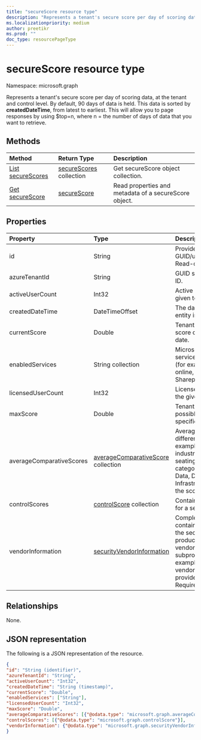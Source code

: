```yaml
---
title: "secureScore resource type"
description: "Represents a tenant's secure score per day of scoring data, at the tenant and control level."
ms.localizationpriority: medium
author: preetikr
ms.prod: ""
doc_type: resourcePageType
---
```


# secureScore resource type

Namespace: microsoft.graph

Represents a tenant's secure score per day of scoring data, at the tenant and control level. By default, 90 days of data is held. This data is sorted by **createdDateTime**, from latest to earliest. This will allow you to page responses by using $top=n, where n = the number of days of data that you want to retrieve. 


## Methods

| Method   | Return Type|Description|
|:---------------|:--------|:----------|
|[List secureScores](../api/security-list-securescores.md) | [secureScores](securescore.md) collection |Get secureScore object collection.|
|[Get secureScore](../api/securescore-get.md) | [secureScore](securescore.md) |Read properties and metadata of a secureScore object. | 



## Properties

|Property |Type |Description |
|:--|:--|:--|
|id |String|Provider-generated GUID/unique identifier. Read-only. Required.|
|	azureTenantId	|	String	|	GUID string for tenant ID.	|
|	activeUserCount	|	Int32	|	Active user count of the given tenant.	|
|	createdDateTime	|	DateTimeOffset	|	The date when the entity is created.  |
|	currentScore	|	Double	|	Tenant current attained score on specified date.	|
|	enabledServices |	String collection	|	Microsoft-provided services for the tenant (for example, Exchange online, Skype, Sharepoint).	|
|	licensedUserCount	|	Int32	|	Licensed user count of the given tenant.	|
|	maxScore |	Double	|	Tenant maximum possible score on specified date.	|
|	averageComparativeScores |	[averageComparativeScore](averagecomparativescore.md) collection	|Average score by different scopes (for example, average by industry, average by seating) and control category (Identity, Data, Device, Apps, Infrastructure) within the scope.	|
|	controlScores |	[controlScore](controlscore.md) collection	|	Contains tenant scores for a set of controls.	|
|vendorInformation |[securityVendorInformation](securityvendorinformation.md)|Complex type containing details about the security product/service vendor, provider, and subprovider (for example, vendor=Microsoft; provider=SecureScore). Required.|


## Relationships

None.

## JSON representation

The following is a JSON representation of the resource.

<!-- {
  "blockType": "resource",
  "optionalProperties": [

  ],
  "@odata.type": "microsoft.graph.secureScore"
}-->

```json
{
"id": "String (identifier)",
"azureTenantId": "String",
"activeUserCount": "Int32",
"createdDateTime": "String (timestamp)",
"currentScore": "Double",
"enabledServices": ["String"],
"licensedUserCount": "Int32",
"maxScore": "Double",
"averageComparativeScores": [{"@odata.type": "microsoft.graph.averageComparativeScore"}],
"controlScores": [{"@odata.type": "microsoft.graph.controlScore"}],
"vendorInformation": {"@odata.type": "microsoft.graph.securityVendorInformation"},
}

```


<!-- uuid: 8fcb5dbc-d5aa-4681-8e31-b001d5168d79
2015-10-25 14:57:30 UTC -->
<!-- {
  "type": "#page.annotation",
  "description": "secureScore resource",
  "keywords": "",
  "section": "documentation",
  "tocPath": ""
}-->

